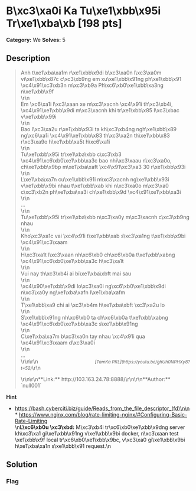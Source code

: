 # B\xc3\xa0i Ka Tu\xe1\xbb\x95i Tr\xe1\xba\xb [198 pts]

**Category:** We
**Solves:** 5

## Description
><div>Anh t\xe1\xba\xa1m r\xe1\xbb\x9di b\xc3\xa0n l\xc3\xa0m vi\xe1\xbb\x87c c\xc3\xb9ng em xu\xe1\xbb\x91ng ph\xe1\xbb\x91 \xc4\x91\xc3\xb3n m\xc3\xb9a Ph\xc6\xb0\xe1\xbb\xa3ng n\xe1\xbb\x9f</div>\r\n<div>Em \xc6\xa1i l\xc3\xaan xe m\xc3\xacnh \xc4\x91i th\xc3\xb4i, \xc4\x91\xe1\xbb\x9di m\xc3\xacnh khi tr\xe1\xbb\x85 l\xc3\xbac v\xe1\xbb\x99i</div>\r\n<div>Bao l\xc3\xa2u r\xe1\xbb\x93i ta kh\xc3\xb4ng ngh\xe1\xbb\x89 ng\xc6\xa1i \xc4\x91\xe1\xbb\x83 th\xc3\xa2n th\xe1\xbb\x83 r\xc3\xa9o h\xe1\xbb\xa5t h\xc6\xa1i</div>\r\n<div>Tu\xe1\xbb\x95i tr\xe1\xba\xbb c\xc3\xb3 \xc4\x91\xc6\xb0\xe1\xbb\xa3c bao nhi\xc3\xaau n\xc3\xa0o, ch\xe1\xbb\x9bp m\xe1\xba\xaft \xc4\x91\xc3\xa3 30 r\xe1\xbb\x93i</div>\r\n<div>L\xe1\xba\xa7n cu\xe1\xbb\x91i m\xc3\xacnh ng\xe1\xbb\x93i v\xe1\xbb\x9bi nhau t\xe1\xbb\xab khi n\xc3\xa0o m\xc3\xa0 c\xc3\xb2n ph\xe1\xba\xa3i ch\xe1\xbb\x9d \xc4\x91\xe1\xbb\xa3i</div>\r\n<div>...</div>\r\n<div>Tu\xe1\xbb\x95i tr\xe1\xba\xbb n\xc3\xa0y m\xc3\xacnh c\xc3\xb9ng nhau</div>\r\n<div>Kho\xc3\xa1c vai \xc4\x91i t\xe1\xbb\xab s\xc3\xa1ng t\xe1\xbb\x9bi \xc4\x91\xc3\xaam</div>\r\n<div>H\xc3\xa1t l\xc3\xaan nh\xc6\xb0 ch\xc6\xb0a t\xe1\xbb\xabng \xc4\x91\xc6\xb0\xe1\xbb\xa3c h\xc3\xa1t</div>\r\n<div>Vui nay th\xc3\xb4i ai bi\xe1\xba\xbft mai sau</div>\r\n<div>\xc4\x90\xe1\xbb\x9di lo\xc3\xa0i ng\xc6\xb0\xe1\xbb\x9di n\xc3\xa0y ng\xe1\xba\xafn l\xe1\xba\xafm</div>\r\n<div>T\xe1\xbb\xa9 chi ai \xc3\xb4m h\xe1\xba\xbft \xc3\xa2u lo</div>\r\n<div>S\xe1\xbb\x91ng nh\xc6\xb0 ta ch\xc6\xb0a t\xe1\xbb\xabng \xc4\x91\xc6\xb0\xe1\xbb\xa3c s\xe1\xbb\x91ng</div>\r\n<div>C\xe1\xba\xa7m b\xc3\xa0n tay nhau \xc4\x91i qua \xc4\x91\xc3\xaam d\xc3\xa0i</div>\r\n<div>...</div>\r\n\r\n&emsp;&emsp;&emsp;&emsp;&emsp;&emsp;&emsp;&emsp;&emsp;&emsp;&emsp;<small><i>[TamKa PKL](https://youtu.be/ghUh0NPHXy8?t=52)</i></small>\r\n<p></p>\r\n\r\n**Link:**  http://103.163.24.78:8888/\r\n\r\n**Author:** `null001`

**Hint**
* https://bash.cyberciti.biz/guide/Reads_from_the_file_descriptor_(fd)\n\n* https://www.nginx.com/blog/rate-limiting-nginx/#Configuring-Basic-Rate-Limiting <br />\n**L\xc6\xb0u \xc3\xbd:** M\xc3\xb4i tr\xc6\xb0\xe1\xbb\x9dng server kh\xc3\xa1 gi\xe1\xbb\x91ng v\xe1\xbb\x9bi docker, n\xc3\xaan test \xe1\xbb\x9f local tr\xc6\xb0\xe1\xbb\x9bc, v\xc3\xa0 gi\xe1\xbb\x9bi h\xe1\xba\xa1n s\xe1\xbb\x91 request.\n

## Solution

### Flag


